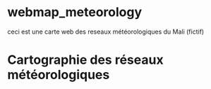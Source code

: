 # webmap_meteorology
ceci est une carte web des reseaux météorologiques du Mali (fictif)

# Cartographie des réseaux météorologiques
